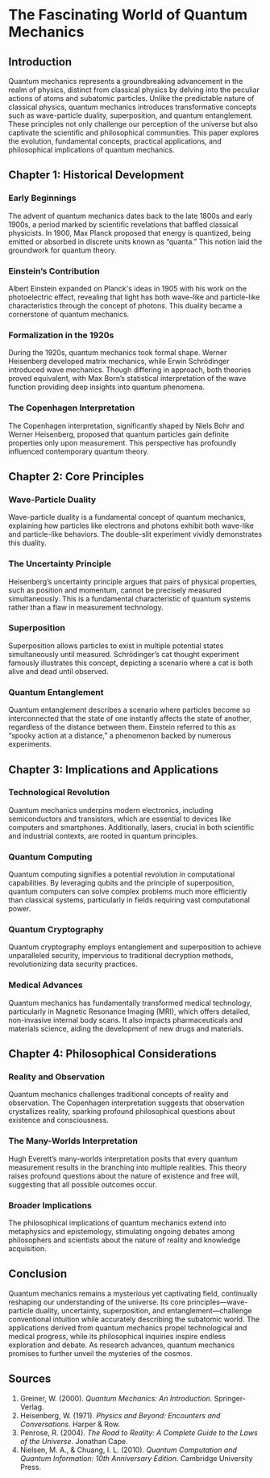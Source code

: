 # The Fascinating World of Quantum Mechanics

## Introduction

Quantum mechanics represents a groundbreaking advancement in the realm of physics, distinct from classical physics by delving into the peculiar actions of atoms and subatomic particles. Unlike the predictable nature of classical physics, quantum mechanics introduces transformative concepts such as wave-particle duality, superposition, and quantum entanglement. These principles not only challenge our perception of the universe but also captivate the scientific and philosophical communities. This paper explores the evolution, fundamental concepts, practical applications, and philosophical implications of quantum mechanics.

## Chapter 1: Historical Development

### Early Beginnings

The advent of quantum mechanics dates back to the late 1800s and early 1900s, a period marked by scientific revelations that baffled classical physicists. In 1900, Max Planck proposed that energy is quantized, being emitted or absorbed in discrete units known as “quanta.” This notion laid the groundwork for quantum theory.

### Einstein’s Contribution

Albert Einstein expanded on Planck's ideas in 1905 with his work on the photoelectric effect, revealing that light has both wave-like and particle-like characteristics through the concept of photons. This duality became a cornerstone of quantum mechanics.

### Formalization in the 1920s

During the 1920s, quantum mechanics took formal shape. Werner Heisenberg developed matrix mechanics, while Erwin Schrödinger introduced wave mechanics. Though differing in approach, both theories proved equivalent, with Max Born’s statistical interpretation of the wave function providing deep insights into quantum phenomena.

### The Copenhagen Interpretation

The Copenhagen interpretation, significantly shaped by Niels Bohr and Werner Heisenberg, proposed that quantum particles gain definite properties only upon measurement. This perspective has profoundly influenced contemporary quantum theory.

## Chapter 2: Core Principles

### Wave-Particle Duality

Wave-particle duality is a fundamental concept of quantum mechanics, explaining how particles like electrons and photons exhibit both wave-like and particle-like behaviors. The double-slit experiment vividly demonstrates this duality.

### The Uncertainty Principle

Heisenberg’s uncertainty principle argues that pairs of physical properties, such as position and momentum, cannot be precisely measured simultaneously. This is a fundamental characteristic of quantum systems rather than a flaw in measurement technology.

### Superposition

Superposition allows particles to exist in multiple potential states simultaneously until measured. Schrödinger’s cat thought experiment famously illustrates this concept, depicting a scenario where a cat is both alive and dead until observed.

### Quantum Entanglement

Quantum entanglement describes a scenario where particles become so interconnected that the state of one instantly affects the state of another, regardless of the distance between them. Einstein referred to this as “spooky action at a distance,” a phenomenon backed by numerous experiments.

## Chapter 3: Implications and Applications

### Technological Revolution

Quantum mechanics underpins modern electronics, including semiconductors and transistors, which are essential to devices like computers and smartphones. Additionally, lasers, crucial in both scientific and industrial contexts, are rooted in quantum principles.

### Quantum Computing

Quantum computing signifies a potential revolution in computational capabilities. By leveraging qubits and the principle of superposition, quantum computers can solve complex problems much more efficiently than classical systems, particularly in fields requiring vast computational power.

### Quantum Cryptography

Quantum cryptography employs entanglement and superposition to achieve unparalleled security, impervious to traditional decryption methods, revolutionizing data security practices.

### Medical Advances

Quantum mechanics has fundamentally transformed medical technology, particularly in Magnetic Resonance Imaging (MRI), which offers detailed, non-invasive internal body scans. It also impacts pharmaceuticals and materials science, aiding the development of new drugs and materials.

## Chapter 4: Philosophical Considerations

### Reality and Observation

Quantum mechanics challenges traditional concepts of reality and observation. The Copenhagen interpretation suggests that observation crystallizes reality, sparking profound philosophical questions about existence and consciousness.

### The Many-Worlds Interpretation

Hugh Everett’s many-worlds interpretation posits that every quantum measurement results in the branching into multiple realities. This theory raises profound questions about the nature of existence and free will, suggesting that all possible outcomes occur.

### Broader Implications

The philosophical implications of quantum mechanics extend into metaphysics and epistemology, stimulating ongoing debates among philosophers and scientists about the nature of reality and knowledge acquisition.

## Conclusion

Quantum mechanics remains a mysterious yet captivating field, continually reshaping our understanding of the universe. Its core principles—wave-particle duality, uncertainty, superposition, and entanglement—challenge conventional intuition while accurately describing the subatomic world. The applications derived from quantum mechanics propel technological and medical progress, while its philosophical inquiries inspire endless exploration and debate. As research advances, quantum mechanics promises to further unveil the mysteries of the cosmos.

## Sources

1. Greiner, W. (2000). *Quantum Mechanics: An Introduction*. Springer-Verlag.
2. Heisenberg, W. (1971). *Physics and Beyond: Encounters and Conversations*. Harper & Row.
3. Penrose, R. (2004). *The Road to Reality: A Complete Guide to the Laws of the Universe*. Jonathan Cape.
4. Nielsen, M. A., & Chuang, I. L. (2010). *Quantum Computation and Quantum Information: 10th Anniversary Edition*. Cambridge University Press.